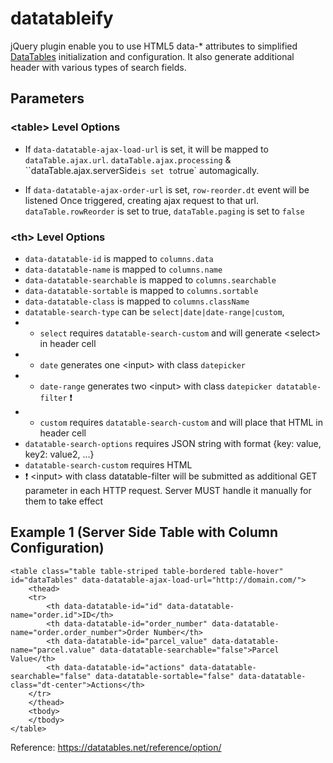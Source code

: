 # datatableify
jQuery plugin enable you to use HTML5 data-* attributes to simplified [DataTables](https://datatables.net/DataTables) initialization and configuration.
It also generate additional header with various types of search fields.

## Parameters
### &lt;table&gt; Level Options
- If `data-datatable-ajax-load-url` is set, it will be mapped to `dataTable.ajax.url`.
  `dataTable.ajax.processing` &amp; ``dataTable.ajax.serverSide` is set to `true` automagically.

- If `data-datatable-ajax-order-url` is set, `row-reorder.dt` event will be listened
 Once triggered, creating ajax request to that url. 
`dataTable.rowReorder` is set to true, `dataTable.paging` is set to `false`

### &lt;th&gt; Level Options
 - `data-datatable-id` is mapped to `columns.data`
 - `data-datatable-name` is mapped to `columns.name`
 - `data-datatable-searchable` is mapped to `columns.searchable`
 - `data-datatable-sortable` is mapped to `columns.sortable`
 - `data-datatable-class` is mapped to `columns.className`
 - `datatable-search-type` can be `select|date|date-range|custom`,
 - * `select` requires `datatable-search-custom` and will generate &lt;select&gt; in header cell
 - * `date` generates one &lt;input&gt; with class `datepicker`
 - * `date-range` generates two &lt;input&gt; with class `datepicker datatable-filter` :exclamation:
 - *  `custom` requires `datatable-search-custom` and will place that HTML in header cell
 - `datatable-search-options` requires JSON string with format {key: value, key2: value2, ...}
 - `datatable-search-custom` requires HTML
 -  :exclamation: &lt;input&gt; with class datatable-filter will be submitted as additional GET parameter in each HTTP request.
  Server MUST handle it manually for them to take effect

## Example 1 (Server Side Table with Column Configuration)
```
<table class="table table-striped table-bordered table-hover" id="dataTables" data-datatable-ajax-load-url="http://domain.com/">
    <thead>
    <tr>
        <th data-datatable-id="id" data-datatable-name="order.id">ID</th>
        <th data-datatable-id="order_number" data-datatable-name="order.order_number">Order Number</th>
        <th data-datatable-id="parcel_value" data-datatable-name="parcel.value" data-datatable-searchable="false">Parcel Value</th>
        <th data-datatable-id="actions" data-datatable-searchable="false" data-datatable-sortable="false" data-datatable-class="dt-center">Actions</th>
    </tr>
    </thead>
    <tbody>
    </tbody>
</table>
```

Reference: https://datatables.net/reference/option/
